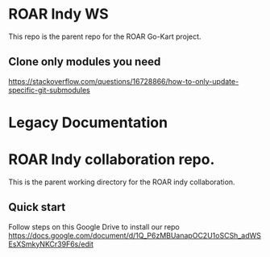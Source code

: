 # ROAR Indy WS

This repo is the parent repo for the ROAR Go-Kart project. 

## Clone only modules you need
https://stackoverflow.com/questions/16728866/how-to-only-update-specific-git-submodules



# Legacy Documentation
# ROAR Indy collaboration repo. 
This is the parent working directory for the ROAR indy collaboration. 


## Quick start
Follow steps on this Google Drive to install our repo
https://docs.google.com/document/d/1Q_P6zMBUanapOC2U1oSCSh_adWSEsXSmkyNKCr39F6s/edit

